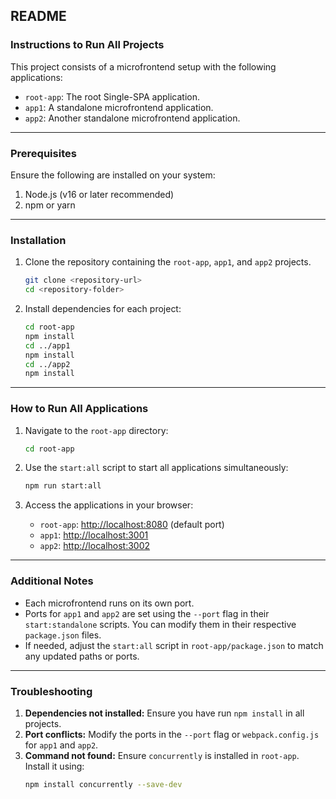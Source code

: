## README

### Instructions to Run All Projects

This project consists of a microfrontend setup with the following applications:
- `root-app`: The root Single-SPA application.
- `app1`: A standalone microfrontend application.
- `app2`: Another standalone microfrontend application.

---

### Prerequisites
Ensure the following are installed on your system:
1. Node.js (v16 or later recommended)
2. npm or yarn

---

### Installation
1. Clone the repository containing the `root-app`, `app1`, and `app2` projects.
   ```bash
   git clone <repository-url>
   cd <repository-folder>
   ```

2. Install dependencies for each project:
   ```bash
   cd root-app
   npm install
   cd ../app1
   npm install
   cd ../app2
   npm install
   ```

---

### How to Run All Applications

1. Navigate to the `root-app` directory:
   ```bash
   cd root-app
   ```

2. Use the `start:all` script to start all applications simultaneously:
   ```bash
   npm run start:all
   ```

3. Access the applications in your browser:
   - `root-app`: [http://localhost:8080](http://localhost:8080) (default port)
   - `app1`: [http://localhost:3001](http://localhost:3001)
   - `app2`: [http://localhost:3002](http://localhost:3002)

---

### Additional Notes
- Each microfrontend runs on its own port.
- Ports for `app1` and `app2` are set using the `--port` flag in their `start:standalone` scripts. You can modify them in their respective `package.json` files.
- If needed, adjust the `start:all` script in `root-app/package.json` to match any updated paths or ports.

---

### Troubleshooting
1. **Dependencies not installed:** Ensure you have run `npm install` in all projects.
2. **Port conflicts:** Modify the ports in the `--port` flag or `webpack.config.js` for `app1` and `app2`.
3. **Command not found:** Ensure `concurrently` is installed in `root-app`. Install it using:
   ```bash
   npm install concurrently --save-dev
   ```